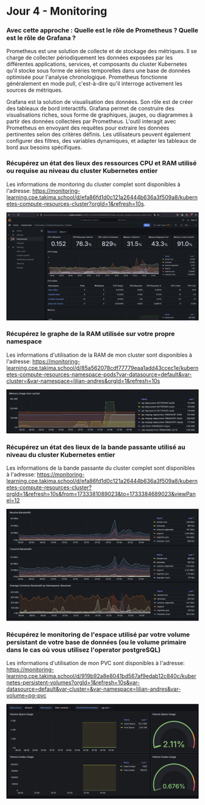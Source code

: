 # Jour 4 - Monitoring

### Avec cette approche : Quelle est le rôle de Prometheus ? Quelle est le rôle de Grafana ?

Prometheus est une solution de collecte et de stockage des métriques. Il se charge de collecter périodiquement les
données exposées par les différentes applications, services, et composants du cluster Kubernetes qu'il stocke
sous forme de séries temporelles dans une base de données optimisée pour l'analyse chronologique.
Prometheus fonctionne généralement en mode pull, c'est-à-dire qu'il interroge activement les sources de métriques.

Grafana est la solution de visualisation des données. Son rôle est de créer des tableaux de bord interactifs.
Grafana permet de construire des visualisations riches, sous forme de graphiques, jauges, ou diagrammes à partir
des données collectées par Prometheus. L'outil interagit avec Prometheus en envoyant des requêtes pour extraire
les données pertinentes selon des critères définis. Les utilisateurs peuvent également configurer des filtres,
des variables dynamiques, et adapter les tableaux de bord aux besoins spécifiques.

### Récupérez un état des lieux des ressources CPU et RAM utilisé ou requise au niveau du cluster Kubernetes entier

Les informations de monitoring du cluster complet sont disponibles à l'adresse: https://monitoring-learning.cpe.takima.school/d/efa86fd1d0c121a26444b636a3f509a8/kubernetes-compute-resources-cluster?orgId=1&refresh=10s.

![](images/grafana-cluster.png)

### Récupérez le graphe de la RAM utilisée sur votre propre namespace

Les informations d'utilisation de la RAM de mon cluster sont disponibles à l'adresse: https://monitoring-learning.cpe.takima.school/d/85a562078cdf77779eaa1add43ccec1e/kubernetes-compute-resources-namespace-pods?var-datasource=default&var-cluster=&var-namespace=lilian-andres&orgId=1&refresh=10s

![](images/my-cluster-ram.png)

### Récupérez un état des lieux de la bande passante utilisé au niveau du cluster Kubernetes entier

Les informations de la bande passante du cluster complet sont disponibles à l'adresse: https://monitoring-learning.cpe.takima.school/d/efa86fd1d0c121a26444b636a3f509a8/kubernetes-compute-resources-cluster?orgId=1&refresh=10s&from=1733381089023&to=1733384689023&viewPanel=12

![](images/bandwith-cluster.png)

### Récupérez le monitoring de l'espace utilisé par votre volume persistant de votre base de données (ou le volume primaire dans le cas où vous utilisez l'operator postgreSQL)

Les informations d'utilisation de mon PVC sont disponibles à l'adresse: https://monitoring-learning.cpe.takima.school/d/919b92a8e8041bd567af9edab12c840c/kubernetes-persistent-volumes?orgId=1&refresh=10s&var-datasource=default&var-cluster=&var-namespace=lilian-andres&var-volume=pg-pvc

![](images/my-cluster-pvc.png)
